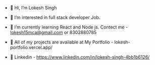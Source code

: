 - 👋 Hi, I’m Lokesh Singh
- 👀 I’m interested in full stack developer Job.
- 🌱 I’m currently learning React and Node js.
Contect me - lokesh15mca@gmail.com or 8302880785




- 👀 All of my projects are available at My Portfolio - lokesh-portfolio.vercel.app/
- 👀 Linkedin - https://www.linkedin.com/in/lokesh-singh-4bb1b6126/




<!---
lokesh15mca/lokesh15mca is a ✨ special ✨ repository because its `README.md` (this file) appears on your GitHub profile.
You can click the Preview link to take a look at your changes.
--->
